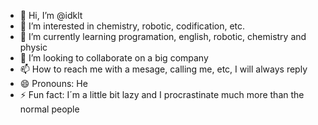 - 👋 Hi, I’m @idklt
- 👀 I’m interested in chemistry, robotic, codification, etc.
- 🌱 I’m currently learning programation, english, robotic, chemistry and physic
- 💞️ I’m looking to collaborate on a big company
- 📫 How to reach me with a mesage, calling me, etc, I will always reply
- 😄 Pronouns: He
- ⚡ Fun fact: I´m a little bit lazy and I procrastinate much more than the normal people

<!---
idklt/idklt is a ✨ special ✨ repository because its `README.md` (this file) appears on your GitHub profile.
You can click the Preview link to take a look at your changes.
--->
